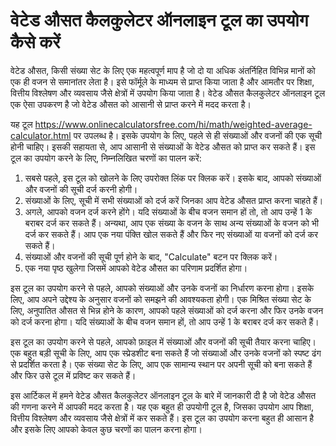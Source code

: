 वेटेड औसत कैलकुलेटर ऑनलाइन टूल का उपयोग कैसे करें
=================================================

वेटेड औसत, किसी संख्या सेट के लिए एक महत्वपूर्ण माप है जो दो या अधिक अंतर्निहित विभिन्न मानों को एक ही वजन से समानांतर लेता है। इसे फॉर्मूले के माध्यम से प्राप्त किया जाता है और आमतौर पर शिक्षा, वित्तीय विश्लेषण और व्यवसाय जैसे क्षेत्रों में उपयोग किया जाता है। वेटेड औसत कैलकुलेटर ऑनलाइन टूल एक ऐसा उपकरण है जो वेटेड औसत को आसानी से प्राप्त करने में मदद करता है।

यह टूल <https://www.onlinecalculatorsfree.com/hi/math/weighted-average-calculator.html> पर उपलब्ध है। इसके उपयोग के लिए, पहले से ही संख्याओं और वजनों की एक सूची होनी चाहिए। इसकी सहायता से, आप आसानी से संख्याओं के वेटेड औसत को प्राप्त कर सकते हैं। इस टूल का उपयोग करने के लिए, निम्नलिखित चरणों का पालन करें:

1. सबसे पहले, इस टूल को खोलने के लिए उपरोक्त लिंक पर क्लिक करें। इसके बाद, आपको संख्याओं और वजनों की सूची दर्ज करनी होगी।
2. संख्याओं के लिए, सूची में सभी संख्याओं को दर्ज करें जिनका आप वेटेड औसत प्राप्त करना चाहते हैं।
3. अगले, आपको वजन दर्ज करने होंगे। यदि संख्याओं के बीच वजन समान हों तो, तो आप उन्हें 1 के बराबर दर्ज कर सकते हैं। अन्यथा, आप एक संख्या के वजन के साथ अन्य संख्याओं के वजन को भी दर्ज कर सकते हैं। आप एक नया पंक्ति खोल सकते हैं और फिर नए संख्याओं या वजनों को दर्ज कर सकते हैं।
4. संख्याओं और वजनों की सूची पूर्ण होने के बाद, "Calculate" बटन पर क्लिक करें।
5. एक नया पृष्ठ खुलेगा जिसमें आपको वेटेड औसत का परिणाम प्रदर्शित होगा।

इस टूल का उपयोग करने से पहले, आपको संख्याओं और उनके वजनों का निर्धारण करना होगा। इसके लिए, आप अपने उद्देश्य के अनुसार वजनों को समझने की आवश्यकता होगी। एक मिश्रित संख्या सेट के लिए, अनुपातित औसत से भिन्न होने के कारण, आपको पहले संख्याओं को दर्ज करना और फिर उनके वजन को दर्ज करना होगा। यदि संख्याओं के बीच वजन समान हों, तो आप उन्हें 1 के बराबर दर्ज कर सकते हैं।

इस टूल का उपयोग करने से पहले, आपको फ़ाइल में संख्याओं और वजनों की सूची तैयार करना चाहिए। एक बहुत बड़ी सूची के लिए, आप एक स्प्रेडशीट बना सकते हैं जो संख्याओं और उनके वजनों को स्पष्ट ढंग से प्रदर्शित करता है। एक संख्या सेट के लिए, आप एक सामान्य स्थान पर अपनी सूची को बना सकते हैं और फिर उसे टूल में प्रविष्ट कर सकते हैं।

इस आर्टिकल में हमने वेटेड औसत कैलकुलेटर ऑनलाइन टूल के बारे में जानकारी दी है जो वेटेड औसत की गणना करने में आपकी मदद करता है। यह एक बहुत ही उपयोगी टूल है, जिसका उपयोग आप शिक्षा, वित्तीय विश्लेषण और व्यवसाय जैसे क्षेत्रों में कर सकते हैं। इस टूल का उपयोग करना बहुत ही आसान है और इसके लिए आपको केवल कुछ चरणों का पालन करना होगा।